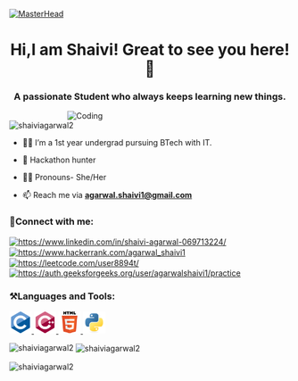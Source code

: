 [![MasterHead](https://user-images.githubusercontent.com/75210337/122256026-4d55bb80-ceec-11eb-885d-acf40e06990c.png)](https:/ShaiviAgarwal.io)
<h1 align="center">Hi,I am Shaivi! Great to see you here!👋</h1>
<h3 align="center">A passionate Student who always keeps learning new things.</h3>
<img align="right" alt="Coding" width="400" src="https://images.squarespace-cdn.com/content/v1/5f402a9d4e121b7f850b4374/1598040805419-QIEZIF4KLQAPB0VV6B58/App-Developer.gif?format=750w">

<p align="left"> <img src="https://komarev.com/ghpvc/?username=shaiviagarwal2&label=Profile%20views&color=0e75b6&style=flat" alt="shaiviagarwal2" /> </p>

- 🙋‍♀️ I’m a 1st year undergrad pursuing BTech with IT.

- 🔭 Hackathon hunter

- 👧🏻 Pronouns- She/Her

- 📫 Reach me via **agarwal.shaivi1@gmail.com**

<h3 align="left">🤝Connect with me:</h3>
<p align="left">
<a href="https://www.linkedin.com/in/shaivi-agarwal-069713224/" target="blank"><img align="center" src="https://raw.githubusercontent.com/rahuldkjain/github-profile-readme-generator/master/src/images/icons/Social/linked-in-alt.svg" alt="https://www.linkedin.com/in/shaivi-agarwal-069713224/" height="30" width="40" /></a>
<a href="https://www.hackerrank.com/agarwal_shaivi1" target="blank"><img align="center" src="https://raw.githubusercontent.com/rahuldkjain/github-profile-readme-generator/master/src/images/icons/Social/hackerrank.svg" alt="https://www.hackerrank.com/agarwal_shaivi1" height="30" width="40" /></a>
<a href="https://leetcode.com/user8894t/" target="blank"><img align="center" src="https://raw.githubusercontent.com/rahuldkjain/github-profile-readme-generator/master/src/images/icons/Social/leet-code.svg" alt="https://leetcode.com/user8894t/" height="30" width="40" /></a>
<a href="https://auth.geeksforgeeks.org/user/https://auth.geeksforgeeks.org/user/agarwalshaivi1/practice" target="blank"><img align="center" src="https://raw.githubusercontent.com/rahuldkjain/github-profile-readme-generator/master/src/images/icons/Social/geeks-for-geeks.svg" alt="https://auth.geeksforgeeks.org/user/agarwalshaivi1/practice" height="30" width="40" /></a>
</p>

<h3 align="left">⚒️Languages and Tools:</h3>
<p align="left"> <a href="https://www.cprogramming.com/" target="_blank" rel="noreferrer"> <img src="https://raw.githubusercontent.com/devicons/devicon/master/icons/c/c-original.svg" alt="c" width="40" height="40"/> </a> <a href="https://www.w3schools.com/cpp/" target="_blank" rel="noreferrer"> <img src="https://raw.githubusercontent.com/devicons/devicon/master/icons/cplusplus/cplusplus-original.svg" alt="cplusplus" width="40" height="40"/> </a> <a href="https://www.w3.org/html/" target="_blank" rel="noreferrer"> <img src="https://raw.githubusercontent.com/devicons/devicon/master/icons/html5/html5-original-wordmark.svg" alt="html5" width="40" height="40"/> </a> <a href="https://www.python.org" target="_blank" rel="noreferrer"> <img src="https://raw.githubusercontent.com/devicons/devicon/master/icons/python/python-original.svg" alt="python" width="40" height="40"/> </a> </p>

<p><img align="left" src="https://github-readme-stats.vercel.app/api/top-langs?username=shaiviagarwal2&show_icons=true&locale=en&layout=compact" alt="shaiviagarwal2" /></p>

<p>&nbsp;<img align="center" src="https://github-readme-stats.vercel.app/api?username=shaiviagarwal2&show_icons=true&locale=en" colour="black" alt="shaiviagarwal2" /></p>

<p><img align="center" src="https://github-readme-streak-stats.herokuapp.com/?user=shaiviagarwal2&" colour="black" alt="shaiviagarwal2" /></p>


